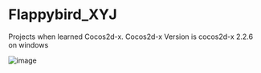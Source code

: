 # Flappybird_XYJ
Projects when learned Cocos2d-x.
Cocos2d-x Version is cocos2d-x 2.2.6 on windows   

![image](https://github.com/gettogetto/Flappybird_XYJ/blob/master/Resources/Video_2016-02-11_142813.wmv_1455172427.gif)   
